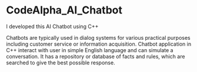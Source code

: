 # CodeAlpha_AI_Chatbot

I developed this AI Chatbot  using C++

Chatbots are typically used in dialog systems for various practical purposes including customer service or information acquisition. Chatbot application in C++ interact with user in simple English language and can simulate a conversation. It has a repository or database of facts and rules, which are searched to give the best possible response.

